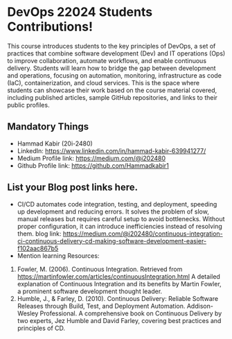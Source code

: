 # DevOps 22024 Students Contributions! 

This course introduces students to the key principles of DevOps, a set of practices that combine software development (Dev) and IT operations (Ops) to improve collaboration, automate workflows, and enable continuous delivery. Students will learn how to bridge the gap between development and operations, focusing on automation, monitoring, infrastructure as code (IaC), containerization, and cloud services. This is the space where students can showcase their work based on the course material covered, including published articles, sample GitHub repositories, and links to their public profiles.

## Mandatory Things
- Hammad Kabir (20i-2480)
- LinkedIn: https://www.linkedin.com/in/hammad-kabir-639941277/
- Medium Profile link: https://medium.com/@i202480
- Github Profile link: https://github.com/Hammadkabir1

## List your Blog post links here.
- CI/CD automates code integration, testing, and deployment, speeding up development and reducing errors. It solves the problem of slow, manual releases but requires careful setup to avoid bottlenecks. Without proper configuration, it can introduce inefficiencies instead of resolving them.
blog link: https://medium.com/@i202480/continuous-integration-ci-continuous-delivery-cd-making-software-development-easier-f102aac867b5
- Mention learning Resources:
1) Fowler, M. (2006). Continuous Integration. Retrieved from https://martinfowler.com/articles/continuousIntegration.html
A detailed explanation of Continuous Integration and its benefits by Martin Fowler, a prominent software development thought leader.
2) Humble, J., & Farley, D. (2010). Continuous Delivery: Reliable Software Releases through Build, Test, and Deployment Automation. Addison-Wesley Professional.
A comprehensive book on Continuous Delivery by two experts, Jez Humble and David Farley, covering best practices and principles of CD.


